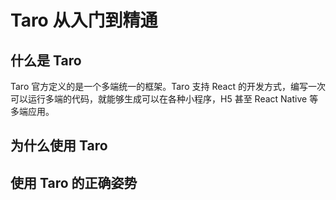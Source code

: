 # Taro 从入门到精通


## 什么是 Taro

Taro 官方定义的是一个多端统一的框架。Taro 支持 React 的开发方式，编写一次可以运行多端的代码，就能够生成可以在各种小程序，H5 甚至 React Native 等多端应用。

## 为什么使用 Taro


## 使用 Taro 的正确姿势
